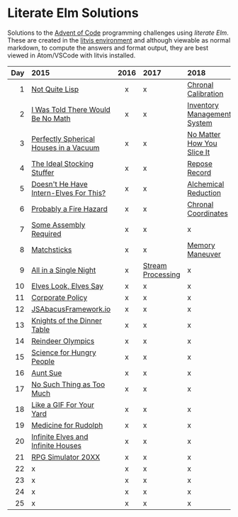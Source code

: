 # Literate Elm Solutions

Solutions to the [Advent of Code](http://adventofcode.com) programming challenges using _literate Elm_.
These are created in the [litvis environment](https://github.com/gicentre/litvis) and although viewable as normal markdown, to compute the answers and format output, they are best viewed in Atom/VSCode with litvis installed.

| Day | 2015                                                  | 2016 | 2017                             | 2018                                       |
| --: | :---------------------------------------------------- | :--: | :------------------------------- | :----------------------------------------- |
|   1 | [Not Quite Lisp](d01_2015.md)                         |  x   | x                                | [Chronal Calibration](d01_2018.md)         |
|   2 | [I Was Told There Would Be No Math](d02_2015.md)      |  x   | x                                | [Inventory Management System](d02_2018.md) |
|   3 | [Perfectly Spherical Houses in a Vacuum](d03_2015.md) |  x   | x                                | [No Matter How You Slice It](d03_2018.md)  |
|   4 | [The Ideal Stocking Stuffer](d04_2015.md)             |  x   | x                                | [Repose Record](d04_2018.md)               |
|   5 | [Doesn't He Have Intern-Elves For This?](d05_2015.md) |  x   | x                                | [Alchemical Reduction](d05_2018.md)        |
|   6 | [Probably a Fire Hazard](d06_2015.md)                 |  x   | x                                | [Chronal Coordinates](d06_2018.md)         |
|   7 | [Some Assembly Required](d07_2015.md)                 |  x   | x                                | x                                          |
|   8 | [Matchsticks](d08_2015.md)                            |  x   | x                                | [Memory Maneuver](d08_2018.md)             |
|   9 | [All in a Single Night](d09_2015.md)                  |  x   | [Stream Processing](d09_2017.md) | x                                          |
|  10 | [Elves Look, Elves Say](d10_2015.md)                  |  x   | x                                | x                                          |
|  11 | [Corporate Policy](d11_2015.md)                       |  x   | x                                | x                                          |
|  12 | [JSAbacusFramework.io](d12_2015.md)                   |  x   | x                                | x                                          |
|  13 | [Knights of the Dinner Table](d13_2015.md)            |  x   | x                                | x                                          |
|  14 | [Reindeer Olympics](d14_2015.md)                      |  x   | x                                | x                                          |
|  15 | [Science for Hungry People](d15_2015.md)              |  x   | x                                | x                                          |
|  16 | [Aunt Sue](d16_2015.md)                               |  x   | x                                | x                                          |
|  17 | [No Such Thing as Too Much](d17_2015.md)              |  x   | x                                | x                                          |
|  18 | [Like a GIF For Your Yard](d18_2015.md)               |  x   | x                                | x                                          |
|  19 | [Medicine for Rudolph](d19_2015.md)                   |  x   | x                                | x                                          |
|  20 | [Infinite Elves and Infinite Houses](d20_2015.md)     |  x   | x                                | x                                          |
|  21 | [RPG Simulator 20XX](d21_2015.md)                     |  x   | x                                | x                                          |
|  22 | x                                                     |  x   | x                                | x                                          |
|  23 | x                                                     |  x   | x                                | x                                          |
|  24 | x                                                     |  x   | x                                | x                                          |
|  25 | x                                                     |  x   | x                                | x                                          |
